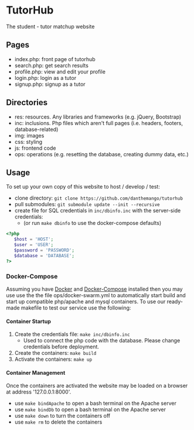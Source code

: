# TutorHub
The student - tutor matchup website

## Pages
- index.php:   front page of tutorhub
- search.php:  get search results
- profile.php: view and edit your profile
- login.php:   login as a tutor
- signup.php:  signup as a tutor

## Directories
- res: resources. Any libraries and frameworks (e.g. jQuery, Bootstrap)
- inc: inclusions. Php files which aren't full pages (i.e. headers, footers, database-related)
- img: images
- css: styling
- js:  frontend code
- ops: operations (e.g. resetting the database, creating dummy data, etc.)

## Usage
To set up your own copy of this website to host / develop / test:
- clone directory: `git clone https://github.com/danthemango/tutorhub`
- pull submodules: `git submodule update --init --recursive`
- create file for SQL credentials in `inc/dbinfo.inc` with the server-side credentials:
   - (or run `make dbinfo` to use the docker-compose defaults)
```php
<?php
   $host = 'HOST';
   $user = 'USER';
   $password = 'PASSWORD';
   $database = 'DATABASE';
?>
```

### Docker-Compose
Assuming you have [Docker](https://www.docker.com/) and [Docker-Compose](https://docs.docker.com/compose/) installed then you may use use the the file ops/docker-swarm.yml to automatically start build and start up compatible php/apache and mysql containers. To use our ready-made makefile to test our service use the following:

#### Container Startup
1. Create the credentials file: `make inc/dbinfo.inc`
   - Used to connect the php code with the database. Please change credentials before deployment.
1. Create the containers: `make build`
1. Activate the containers: `make up`

#### Container Management
Once the containers are activated the website may be loaded on a browser at address '127.0.0.1:8000'.
- use `make bindApache` to open a bash terminal on the Apache server
- use `make bindDb` to open a bash terminal on the Apache server
- use `make down` to turn the containers off
- use `make rm` to delete the containers
